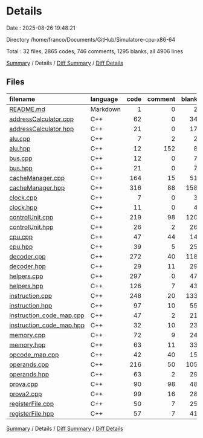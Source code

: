 # Details

Date : 2025-08-26 19:48:21

Directory /home/franco/Documents/GitHub/Simulatore-cpu-x86-64

Total : 32 files,  2865 codes, 746 comments, 1295 blanks, all 4906 lines

[Summary](results.md) / Details / [Diff Summary](diff.md) / [Diff Details](diff-details.md)

## Files
| filename | language | code | comment | blank | total |
| :--- | :--- | ---: | ---: | ---: | ---: |
| [README.md](/README.md) | Markdown | 1 | 0 | 2 | 3 |
| [addressCalculator.cpp](/addressCalculator.cpp) | C++ | 62 | 0 | 34 | 96 |
| [addressCalculator.hpp](/addressCalculator.hpp) | C++ | 21 | 0 | 17 | 38 |
| [alu.cpp](/alu.cpp) | C++ | 7 | 2 | 2 | 11 |
| [alu.hpp](/alu.hpp) | C++ | 12 | 152 | 8 | 172 |
| [bus.cpp](/bus.cpp) | C++ | 12 | 0 | 7 | 19 |
| [bus.hpp](/bus.hpp) | C++ | 21 | 0 | 7 | 28 |
| [cacheManager.cpp](/cacheManager.cpp) | C++ | 164 | 15 | 51 | 230 |
| [cacheManager.hpp](/cacheManager.hpp) | C++ | 316 | 88 | 158 | 562 |
| [clock.cpp](/clock.cpp) | C++ | 7 | 0 | 3 | 10 |
| [clock.hpp](/clock.hpp) | C++ | 11 | 0 | 4 | 15 |
| [controlUnit.cpp](/controlUnit.cpp) | C++ | 219 | 98 | 120 | 437 |
| [controlUnit.hpp](/controlUnit.hpp) | C++ | 26 | 2 | 26 | 54 |
| [cpu.cpp](/cpu.cpp) | C++ | 47 | 44 | 14 | 105 |
| [cpu.hpp](/cpu.hpp) | C++ | 39 | 5 | 25 | 69 |
| [decoder.cpp](/decoder.cpp) | C++ | 272 | 40 | 118 | 430 |
| [decoder.hpp](/decoder.hpp) | C++ | 29 | 11 | 29 | 69 |
| [helpers.cpp](/helpers.cpp) | C++ | 297 | 0 | 47 | 344 |
| [helpers.hpp](/helpers.hpp) | C++ | 126 | 7 | 43 | 176 |
| [instruction.cpp](/instruction.cpp) | C++ | 248 | 20 | 133 | 401 |
| [instruction.hpp](/instruction.hpp) | C++ | 97 | 10 | 55 | 162 |
| [instruction\_code\_map.cpp](/instruction_code_map.cpp) | C++ | 47 | 2 | 21 | 70 |
| [instruction\_code\_map.hpp](/instruction_code_map.hpp) | C++ | 32 | 10 | 23 | 65 |
| [memory.cpp](/memory.cpp) | C++ | 72 | 9 | 24 | 105 |
| [memory.hpp](/memory.hpp) | C++ | 63 | 11 | 33 | 107 |
| [opcode\_map.cpp](/opcode_map.cpp) | C++ | 42 | 40 | 15 | 97 |
| [operands.cpp](/operands.cpp) | C++ | 216 | 50 | 105 | 371 |
| [operands.hpp](/operands.hpp) | C++ | 63 | 2 | 29 | 94 |
| [prova.cpp](/prova.cpp) | C++ | 90 | 98 | 48 | 236 |
| [prova2.cpp](/prova2.cpp) | C++ | 99 | 16 | 28 | 143 |
| [registerFile.cpp](/registerFile.cpp) | C++ | 50 | 7 | 25 | 82 |
| [registerFile.hpp](/registerFile.hpp) | C++ | 57 | 7 | 41 | 105 |

[Summary](results.md) / Details / [Diff Summary](diff.md) / [Diff Details](diff-details.md)